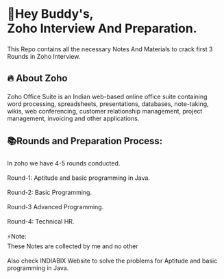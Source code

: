 <h1 align="left">👋Hey Buddy's, <br> Zoho Interview And Preparation.</h1>

###

<p align="left">This Repo contains all the necessary Notes And Materials to crack first 3 Rounds in Zoho Interview.</p>

###

<h2 align="left">🔥 About Zoho</h2>

###

<p align="left">Zoho Office Suite is an Indian web-based online office suite containing word processing, spreadsheets, presentations, databases, note-taking, wikis, web conferencing, customer relationship management, project management, invoicing and other applications.</p>

###

<h2 align="left">📚Rounds and Preparation Process:</h2>

###

<p align="left">In zoho we have 4-5 rounds conducted.<br><br>Round-1: Aptitude and basic programming in Java.<br><br>Round-2: Basic Programming.<br><br>Round-3 Advanced Programming.<br><br>Round-4: Technical HR.<br><br>⚡Note:<br>    These Notes are collected by me and no other<br><br>Also check INDIABIX Website to solve the problems for Aptitude and basic programming in Java.<br>
<a href:"https://www.indiabix.com/"></a></p>

###
